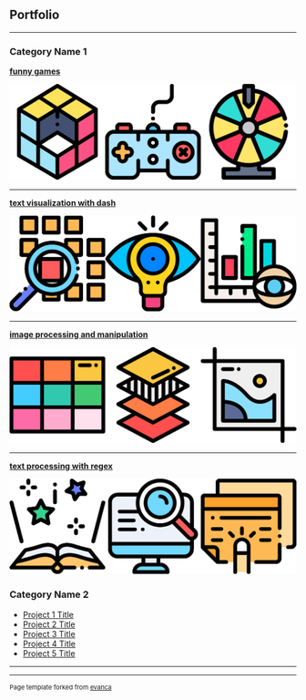 ## Portfolio

---



### Category Name 1 

[**funny games**](/malwoiniak.github.io/funny_games)

<img src="images/funny.png?raw=true"/>

---
[**text visualization with dash**](http://example.com/)

<img src="images/three.png?raw=true"/>

---
[**image processing and manipulation**](http://example.com/)

<img src="images/four.png?raw=true"/>

---
[**text processing with regex**](/pdf/sample_presentation.pdf)

<img src="images/two.png?raw=true"/>


### Category Name 2

- [Project 1 Title](http://example.com/)
- [Project 2 Title](http://example.com/)
- [Project 3 Title](http://example.com/)
- [Project 4 Title](http://example.com/)
- [Project 5 Title](http://example.com/)

---




---
<p style="font-size:11px">Page template forked from <a href="https://github.com/evanca/quick-portfolio">evanca</a></p>
<!-- Remove above link if you don't want to attibute -->
